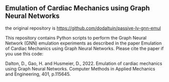 ## Emulation of Cardiac Mechanics using Graph Neural Networks
the original repository is https://github.com/dodaltuin/passive-lv-gnn-emul

This repository contains Python scripts to perform the Graph Neural Network (GNN) emulation experiments as described in the paper Emulation of Cardiac Mechanics using Graph Neural Networks. Please cite the paper if you use this code:

Dalton, D., Gao, H. and Husmeier, D., 2022. Emulation of cardiac mechanics using Graph Neural Networks. Computer Methods in Applied Mechanics and Engineering, 401, p.115645.
